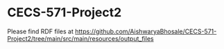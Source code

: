 # CECS-571-Project2

Please find RDF files at https://github.com/AishwaryaBhosale/CECS-571-Project2/tree/main/src/main/resources/output_files
